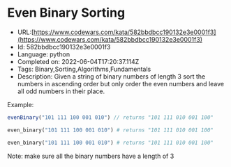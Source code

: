 # Even Binary Sorting

 - URL:[https://www.codewars.com/kata/582bbdbcc190132e3e0001f3](https://www.codewars.com/kata/582bbdbcc190132e3e0001f3)
 - Id: 582bbdbcc190132e3e0001f3
 - Language: python
 - Completed on: 2022-06-04T17:20:37.114Z
 - Tags: Binary,Sorting,Algorithms,Fundamentals
 - Description:
Given a string of binary numbers of length 3
sort the numbers in ascending order but only order the even numbers and leave all odd numbers in their place.

Example:

```javascript
evenBinary("101 111 100 001 010") // returns "101 111 010 001 100"
```
```ruby
even_binary("101 111 100 001 010") # returns "101 111 010 001 100"
```
```python
even_binary("101 111 100 001 010") # returns "101 111 010 001 100"
```

Note: make sure all the binary numbers have a length of 3

